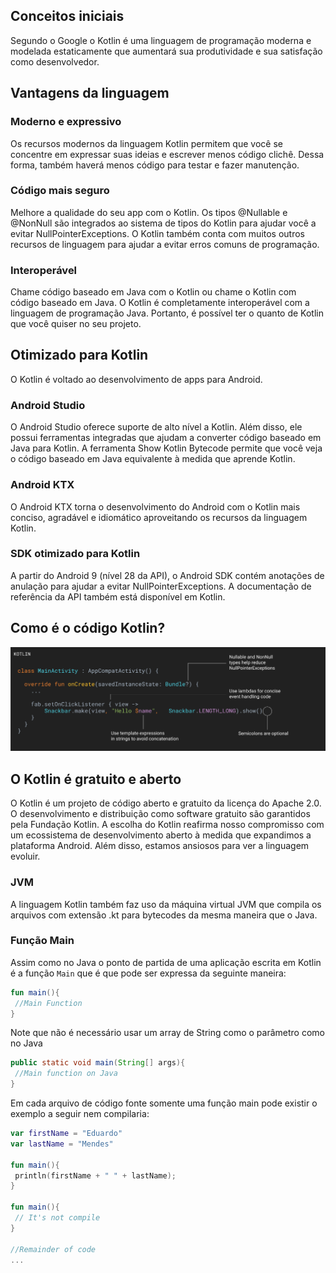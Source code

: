 ## Conceitos iniciais

Segundo o Google o Kotlin é uma linguagem de programação moderna e modelada estaticamente que aumentará sua produtividade e sua satisfação como desenvolvedor. 

## Vantagens da linguagem 

### Moderno e expressivo
Os recursos modernos da linguagem Kotlin permitem que você se concentre em expressar suas ideias e escrever menos código clichê. Dessa forma, também haverá menos código para testar e fazer manutenção.

### Código mais seguro 
Melhore a qualidade do seu app com o Kotlin. Os tipos @Nullable e @NonNull são integrados ao sistema de tipos do Kotlin para ajudar você a evitar NullPointerExceptions. O Kotlin também conta com muitos outros recursos de linguagem para ajudar a evitar erros comuns de programação. 

### Interoperável 
Chame código baseado em Java com o Kotlin ou chame o Kotlin com código baseado em Java. O Kotlin é completamente interoperável com a linguagem de programação Java. Portanto, é possível ter o quanto de Kotlin que você quiser no seu projeto. 

## Otimizado para Kotlin
O Kotlin é voltado ao desenvolvimento de apps para Android.

### Android Studio
O Android Studio oferece suporte de alto nível a Kotlin. Além disso, ele possui ferramentas integradas que ajudam a converter código baseado em Java para Kotlin. A ferramenta Show Kotlin Bytecode permite que você veja o código baseado em Java equivalente à medida que aprende Kotlin. 

### Android KTX
O Android KTX torna o desenvolvimento do Android com o Kotlin mais conciso, agradável e idiomático aproveitando os recursos da linguagem Kotlin. 

### SDK otimizado para Kotlin
A partir do Android 9 (nível 28 da API), o Android SDK contém anotações de anulação para ajudar a evitar NullPointerExceptions. A documentação de referência da API também está disponível em Kotlin. 
 
## Como é o código Kotlin?

![Code Sample Kotlin](https://raw.githubusercontent.com/eduardowgmendes/Kotlin-Study/master/images/code-sample-large.png)

## O Kotlin é gratuito e aberto 
O Kotlin é um projeto de código aberto e gratuito da licença do Apache 2.0. O desenvolvimento e distribuição como software gratuito são garantidos pela Fundação Kotlin. A escolha do Kotlin reafirma nosso compromisso com um ecossistema de desenvolvimento aberto à medida que expandimos a plataforma Android. Além disso, estamos ansiosos para ver a linguagem evoluir. 

### JVM 
A linguagem Kotlin também faz uso da máquina virtual JVM que compila os arquivos com extensão .kt para bytecodes da mesma maneira que o Java.   

### Função Main
Assim como no Java o ponto de partida de uma aplicação escrita em Kotlin é a função `Main` que é que pode ser expressa da seguinte maneira: 

```kotlin
fun main(){
 //Main Function
}
```

Note que não é necessário usar um array de String como o parâmetro como no Java

```java
public static void main(String[] args){
 //Main function on Java 
}  
```

Em cada arquivo de código fonte somente uma função main pode existir o exemplo a seguir nem compilaria: 

```kotlin
var firstName = "Eduardo"
var lastName = "Mendes"

fun main(){
 println(firstName + " " + lastName);
}

fun main(){
 // It's not compile
}

//Remainder of code
...

```

  

